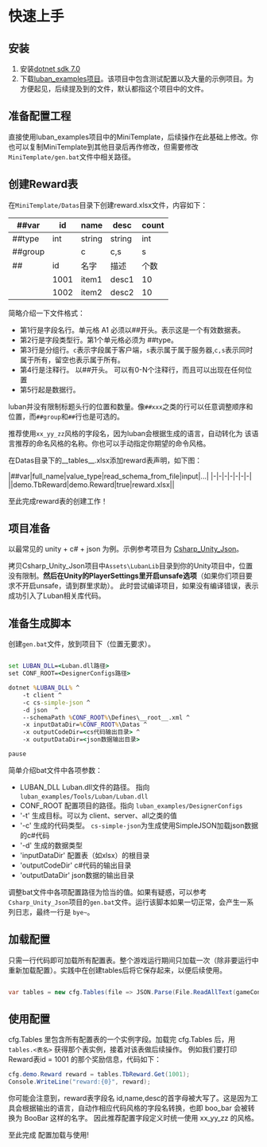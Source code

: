 # 快速上手

## 安装

1. 安装[dotnet sdk 7.0](https://dotnet.microsoft.com/download/dotnet/7.0)
2. 下载[luban_examples项目](https://github.com/focus-creative-games/luban_examples)。该项目中包含测试配置以及大量的示例项目。为方便起见，后续提及到的文件，默认都指这个项目中的文件。

## 准备配置工程

直接使用luban_examples项目中的MiniTemplate，后续操作在此基础上修改。你也可以复制MiniTemplate到其他目录后再作修改，但需要修改 `MiniTemplate/gen.bat`文件中相关路径。

## 创建Reward表

在`MiniTemplate/Datas`目录下创建reward.xlsx文件，内容如下：

   |##var|id|name|desc|count|
   |-|-|-|-|-|
   |##type|int|string|string|int|
   |##group||c|c,s|s|
   |##|id|名字|描述|个数|
   ||1001|item1| desc1| 10|
   ||1002|item2| desc2| 10|

简略介绍一下文件格式：

- 第1行是字段名行。单元格 A1 必须以##开头。表示这是一个有效数据表。
- 第2行是字段类型行。第1个单元格必须为 ##type。
- 第3行是分组行。`c`表示字段属于客户端，`s`表示属于属于服务器,`c,s`表示同时属于所有，留空也表示属于所有。
- 第4行是注释行。 以##开头。 可以有0-N个注释行，而且可以出现在任何位置
- 第5行起是数据行。

luban并没有限制标题头行的位置和数量。像`##xxx`之类的行可以任意调整顺序和位置，而`##group`和`##`行也是可选的。

推荐使用`xx_yy_zz`风格的字段名，因为luban会根据生成的语言，自动转化为
该语言推荐的命名风格的名称。你也可以手动指定你期望的命令风格。

在Datas目录下的__tables__.xlsx添加reward表声明，如下图：

  |##var|full_name|value_type|read_schema_from_file|input|...|
  |-|-|-|-|-|-|-|
  ||demo.TbReward|demo.Reward|true|reward.xlsx||

至此完成reward表的创建工作！

## 项目准备

以最常见的 unity + c# + json 为例。示例参考项目为 [Csharp_Unity_Json](https://github.com/focus-creative-games/luban_examples/tree/main/Projects/Csharp_Unity_json)。

拷贝Csharp_Unity_Json项目中`Assets\LubanLib`目录到你的Unity项目中，位置没有限制。**然后在Unity的PlayerSettings里开启unsafe选项**（如果你们项目要求不开启unsafe，请到群里求助）。
此时尝试编译项目，如果没有编译错误，表示成功引入了Luban相关库代码。


## 准备生成脚本

创建`gen.bat`文件，放到项目下（位置无要求）。

```bat

set LUBAN_DLL=<Luban.dll路径>
set CONF_ROOT=<DesignerConfigs路径>

dotnet %LUBAN_DLL% ^
    -t client ^
    -c cs-simple-json ^
    -d json  ^
    --schemaPath %CONF_ROOT%\Defines\__root__.xml ^
    -x inputDataDir=%CONF_ROOT%\Datas ^
    -x outputCodeDir=<cs代码输出目录> ^
    -x outputDataDir=<json数据输出目录>

pause
```

简单介绍bat文件中各项参数：

- LUBAN_DLL Luban.dll文件的路径。 指向 `luban_examples/Tools/Luban/Luban.dll`
- CONF_ROOT 配置项目的路径。指向 `luban_examples/DesignerConfigs`
- '-t' 生成目标。可以为 client、server、all之类的值
- '-c' 生成的代码类型。 `cs-simple-json`为生成使用SimpleJSON加载json数据的c#代码
- '-d' 生成的数据类型
- 'inputDataDir' 配置表（如xlsx）的根目录
- 'outputCodeDir' c#代码的输出目录
- 'outputDataDir' json数据的输出目录

调整bat文件中各项配置路径为恰当的值。如果有疑惑，可以参考 `Csharp_Unity_Json`项目的`gen.bat`文件。运行该脚本如果一切正常，会产生一系列日志，最终一行是 `bye~`。

## 加载配置

只需一行代码即可加载所有配置表。整个游戏运行期间只加载一次（除非要运行中重新加载配置）。实践中在创建tables后将它保存起来，以便后续使用。

```csharp

var tables = new cfg.Tables(file => JSON.Parse(File.ReadAllText(gameConfDir + "/" + file + ".json")));

```

## 使用配置

cfg.Tables 里包含所有配置表的一个实例字段。加载完 cfg.Tables 后，用 `tables.<表名>` 获得那个表实例，接着对该表做后续操作。
例如我们要打印Reward表id = 1001 的那个奖励信息，代码如下：

```csharp
cfg.demo.Reward reward = tables.TbReward.Get(1001);
Console.WriteLine("reward:{0}", reward);
```

你可能会注意到，reward表字段名 id,name,desc的首字母被大写了。这是因为工具会根据输出的语言，自动作相应代码风格的字段名转换，也即 boo_bar 会被转换为 BooBar 这样的名字。
因此推荐配置字段定义时统一使用 xx_yy_zz 的风格。

至此完成 配置加载与使用!

